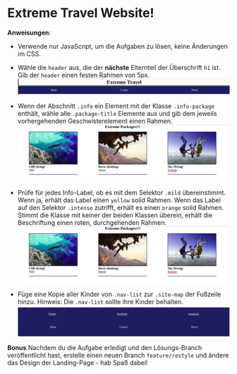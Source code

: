 # Extreme Travel Website!

**Anweisungen**:
* Verwende nur JavaScript, um die Aufgaben zu lösen, keine Änderungen im CSS.

* Wähle die `header` aus, die der **nächste** Elternteil der Überschrift `h1` ist. Gib der `header` einen festen Rahmen von 5px. ![alt text](images/header.png "Header")

* Wenn der Abschnitt `.info` ein Element mit der Klasse `.info-package` enthält, wähle alle `.package-title` Elemente aus und gib dem jeweils vorhergehenden Geschwisterelement einen Rahmen. ![alt text](images/packages.png "Packages")

* Prüfe für jedes Info-Label, ob es mit dem Selektor `.mild` übereinstimmt. Wenn ja, erhält das Label einen `yellow` solid Rahmen. Wenn das Label auf den Selektor `.intense` zutrifft, erhält es einen `orange` solid Rahmen. Stimmt die Klasse mit keiner der beiden Klassen überein, erhält die Beschriftung einen roten, durchgehenden Rahmen. ![alt text](images/packages.png "Packages")

* Füge eine Kopie aller Kinder von `.nav-list` zur `.site-map` der Fußzeile hinzu. Hinweis: Die `.nav-list` sollte ihre Kinder behalten. ![alt text](images/footer.png "Footer")

**Bonus**
Nachdem du die Aufgabe erledigt und den Lösungs-Branch veröffentlicht hast, erstelle einen neuen Branch `feature/restyle` und ändere das Design der Landing-Page - hab Spaß dabei!

